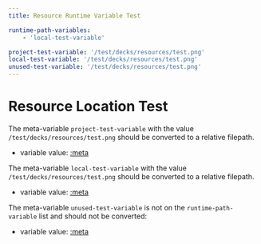 ```yaml
---
title: Resource Runtime Variable Test

runtime-path-variables:
    - 'local-test-variable'

project-test-variable: '/test/decks/resources/test.png'
local-test-variable: '/test/decks/resources/test.png'
unused-test-variable: '/test/decks/resources/test.png'
---
```


# Resource Location Test

The meta-variable `project-test-variable` with the value `/test/decks/resources/test.png` should be converted to a relative filepath.

- variable value: [:meta](project-test-variable)

The meta-variable `local-test-variable` with the value `/test/decks/resources/test.png` should be converted to a relative filepath.

- variable value: [:meta](local-test-variable)

The meta-variable `unused-test-variable` is not on the `runtime-path-variable` list and should not be converted:

- variable value: [:meta](unused-test-variable)